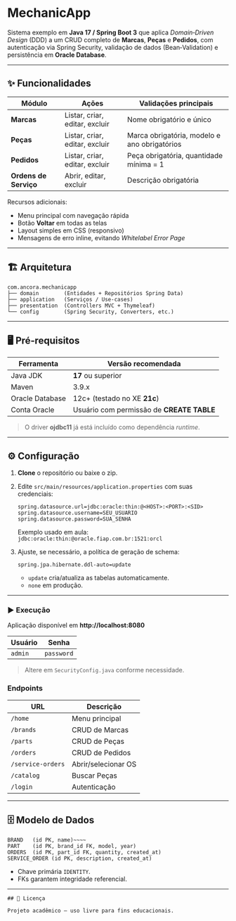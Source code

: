 # MechanicApp

Sistema exemplo em **Java 17 / Spring Boot 3** que aplica _Domain‑Driven Design_ (DDD) a um CRUD completo de **Marcas**, **Peças** e **Pedidos**, com autenticação via Spring Security, validação de dados (Bean‑Validation) e persistência em **Oracle Database**.

---

## ✨ Funcionalidades

| Módulo | Ações | Validações principais |
| ------ | ----- | --------------------- |
| **Marcas** | Listar, criar, editar, excluir | Nome obrigatório e único |
| **Peças** | Listar, criar, editar, excluir | Marca obrigatória, modelo e ano obrigatórios |
| **Pedidos** | Listar, criar, editar, excluir | Peça obrigatória, quantidade mínima = 1 |
| **Ordens de Serviço** | Abrir, editar, excluir | Descrição obrigatória |

Recursos adicionais:

* Menu principal com navegação rápida  
* Botão **Voltar** em todas as telas  
* Layout simples em CSS (responsivo)  
* Mensagens de erro inline, evitando *Whitelabel Error Page*  

---

## 🏗️ Arquitetura

```
com.ancora.mechanicapp
├── domain        (Entidades + Repositórios Spring Data)
├── application   (Serviços / Use‑cases)
├── presentation  (Controllers MVC + Thymeleaf)
└── config        (Spring Security, Converters, etc.)
```

---

## 🖥️ Pré‑requisitos

| Ferramenta        | Versão recomendada |
| ----------------- | ------------------ |
| Java JDK          | **17** ou superior |
| Maven             | 3.9.x              |
| Oracle Database   | 12c+ (testado no XE **21c**) |
| Conta Oracle      | Usuário com permissão de **CREATE TABLE** |

> O driver **ojdbc11** já está incluído como dependência *runtime*.

---

## ⚙️ Configuração

1. **Clone** o repositório ou baixe o zip.  
2. Edite `src/main/resources/application.properties` com suas credenciais:

   ```properties
   spring.datasource.url=jdbc:oracle:thin:@<HOST>:<PORT>:<SID>
   spring.datasource.username=SEU_USUARIO
   spring.datasource.password=SUA_SENHA
   ```

   Exemplo usado em aula:  
   `jdbc:oracle:thin:@oracle.fiap.com.br:1521:orcl`

3. Ajuste, se necessário, a política de geração de schema:

   ```properties
   spring.jpa.hibernate.ddl-auto=update
   ```

   - `update` cria/atualiza as tabelas automaticamente.  
   - `none` em produção.

---

### ▶️ Execução

Aplicação disponível em **http://localhost:8080**

| Usuário | Senha |
| ------- | ----- |
| `admin` | `password` |

> Altere em `SecurityConfig.java` conforme necessidade.

### Endpoints

| URL        | Descrição          |
| ---------- | ------------------ |
| `/home`    | Menu principal     |
| `/brands`  | CRUD de Marcas     |
| `/parts`   | CRUD de Peças     |
| `/orders`  | CRUD de Pedidos    |
| `/service-orders` | Abrir/selecionar OS |
| `/catalog` | Buscar Peças |
| `/login`   | Autenticação       |

---

## 🗄️ Modelo de Dados

```
BRAND   (id PK, name)~~~~
PART    (id PK, brand_id FK, model, year)
ORDERS  (id PK, part_id FK, quantity, created_at)
SERVICE_ORDER (id PK, description, created_at)
```

* Chave primária `IDENTITY`.  
* FKs garantem integridade referencial.

---
~~~~
## 📄 Licença

Projeto acadêmico – uso livre para fins educacionais.

